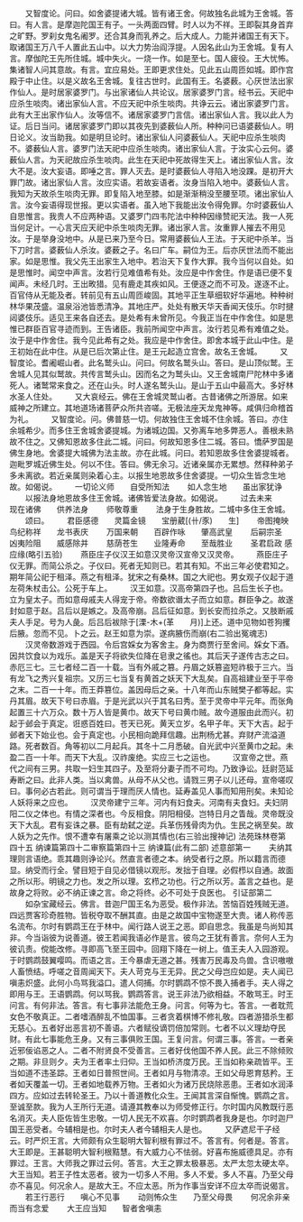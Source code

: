 <!-- { "loadSidebar": true } -->
　　又智度论。问曰。如舍婆提诸大城。皆有诸王舍。何故独名此城为王舍城。答曰。有人言。是摩迦陀国王有子。一头两面四臂。时人以为不祥。王即裂其身首弃之旷野。罗刹女鬼名阇罗。还合其身而乳养之。后大成人。力能并诸国王有天下。取诸国王万八千人置此五山中。以大力势治阎浮提。人因名此山为王舍城。复有人言。摩伽陀王先所住城。城中失火。一烧一作。如是至七。国人疲役。王大忧怖。集诸智人问其意故。有言。宜应易处。王即更求住处。见此五山周匝如城。即作宫殿于中止住。以是义故名王舍城。复往古世时。此国有王。名婆薮。心厌世法出家作仙人。是时居家婆罗门。与出家诸仙人共论议。居家婆罗门言。经书云。天祀中应杀生啖肉。诸出家仙人言。不应天祀中杀生啖肉。共诤云云。诸出家婆罗门言。此有大王出家作仙人。汝等信不。诸居家婆罗门言信。诸出家仙人言。我以此人为证。后日当问。诸居家婆罗门即以其夜先到婆薮仙人所。种种问已语婆薮仙人。明日论义。汝当助我。如是明旦论时。诸出家仙人问婆薮仙人。天祀中应杀生啖肉不。婆薮仙人言。婆罗门法天祀中应杀生啖肉。诸出家仙人言。于汝实心云何。婆薮仙人言。为天祀故应杀生啖肉。此生在天祀中死故得生天上。诸出家仙人言。汝大不是。汝大妄语。即唾之言。罪人灭去。是时婆薮仙人寻陷入地没踝。是初开大罪门故。诸出家仙人言。汝应实语。若故妄语者。汝身当陷入地中。婆薮仙人言。我知为天故杀生啖肉无罪。即复陷入地至膝。如是渐渐稍没至腰至项。诸出家仙人言。汝今妄语得现世报。更以实语者。虽入地下我能出汝令得免罪。尔时婆薮仙人自思惟言。我贵人不应两种语。又婆罗门四韦陀法中种种因缘赞祀天法。我一人死当何足计。一心言天应天祀中杀生啖肉无罪。诸出家人言。汝重罪人摧去不用见汝。于是举身没地中。从是已来乃至今日。常用婆薮仙人王法。于天祀中杀羊。当下刀时言。婆薮仙人杀汝。婆薮之子。名曰广车。嗣位为王。后亦厌世法而不能出家。如是思惟。我父先王出家生入地中。若治天下复作大罪。我今当何以自处。如是思惟时。闻空中声言。汝若行见难值希有处。汝应是中作舍住。作是语已便不复闻声。未经几时。王出畋猎。见有鹿走其疾如风。王便逐之而不可及。遂逐不止。百官侍从无能及者。转前见有五山周匝峻固。其地平正生草细软好华遍地。种种树林华果茂盛。温泉浴池皆悉清净。其地庄严。处处有散天华天香闻天伎乐。尔时揵闼婆伎乐。适见王来各自还去。是处希有未曾所见。今我正当在中作舍住。如是思惟已群臣百官寻迹而到。王告诸臣。我前所闻空中声言。汝行若见希有难值之处。汝于是中作舍住。我今见此希有之处。我应是中作舍住。即舍本城于此山中住。是王初始在此中住。从是已后次第止住。是王元起造立宫舍。故名王舍城。
　　又智度论。耆阇崛山者。此名鹫头山。问曰。何故名鹫头山。答曰。是山顶似鹫。王舍城人见其似鹫故。共传言鹫头山。因而名之为鹫头山。又王舍城南尸陀林中多诸死人。诸鹫常来食之。还在山头。时人遂名鹫头山。是山于五山中最高大。多好林水圣人住处。
　　又大哀经云。佛在王舍城灵鹫山者。古昔诸佛之所游居。如来威神之所建立。其地道场诸菩萨众所共咨嗟。无极法座天龙鬼神等。咸俱归命稽首为礼。
　　又智度论。问。佛普慈一切。何故独住王舍城不住余城。答曰。亦住余城希少。而多住王舍城舍婆提城。为诸城边国。又弥离车地多弊恶人。善根未熟故不住之。又佛知恩故多住此二城。问曰。何故知恩多住二城。答曰。憍萨罗国是佛生身地。舍婆提大城佛为法主故。亦在此城。问曰。若知恩故多住舍婆提城者。迦毗罗城近佛生处。何以不住。答曰。佛无余习。近诸亲属亦无累想。然释种弟子多未离欲。若近亲属则染着心主。以报生地恩故多住舍婆提。一切众生皆念生地故。如偈说。
　　一切论义师　　自受所知法
　　如人念生地　　虽出家犹诤
　　以报法身地恩故多住王舍城。诸佛皆爱法身故。如偈说。
　　过去未来　　现在诸佛　　供养法身
　　师敬尊重
　　法身于生身胜故。二城中多住王舍城。
　　颂曰。
　　君臣感德　　灵篇金镜　　宝册葳[(卄/豕)　　生]
　　帝图掩映　　鸟纪称祥　　龙书表庆
　　万国来朝　　百辟作咏　　肇高武皇
　　后嗣宗圣　　凶夷险阻　　威感除并
　　慈荫苍生　　业隆寿命　　至哉胜业
　　圣君启政
感应缘(略引五验)
　　燕臣庄子仪汉王如意汉灵帝汉宣帝又汉灵帝。
　　燕臣庄子仪无罪。而简公杀之。子仪曰。死者无知则已。若其有知。不出三年必使君知之。期年简公祀于租泽。燕之有租泽。犹宋之有桑林。国之大祀也。男女观子仪起于道左荷朱杖击公。公死于车上。
　　汉王如意。汉高帝第四子也。吕后生长子也。立为皇太子。而如意母戚夫人得宠于帝。帝数欲谮太子而立如意。群臣争之。故遂封如意于赵。吕后以是嫉之。及高帝崩。吕后征如意。到长安而拉杀之。又肢断戚夫人手足。号为人彘。后吕后袚除于[溧-木+(革　　月)]上还。道中见物如苍狗攫后腋。忽而不见。卜之云。赵王如意为崇。遂病腋伤而崩(右二验出冤魂志)
　　汉灵帝数游戏于西园。令后宫婇女为客舍主。身为商贾行至舍间。婇女下酒。因共饮食以为戏乐。盖是天子将欲失位降在皂隶之徭也。其后天子遂传古志之曰。赤厄三七。三七者经二百一十载。当有外戚之篡。丹眉之妖篡盗短祚极于三六。当有龙飞之秀兴复祖宗。又历三七当复有黄首之妖天下大乱矣。自高祖建业至于平帝之末。二百一十年。而王莽篡位。盖因母后之亲。十八年而山东贼樊子都等起。实丹其眉。故天下号曰赤眉。于是光武以兴于其名曰秀。至于灵帝中平元年。而张角起置三十六万众。数十万人皆是黄巾。故天下号曰黄巾贼。故今道服由此而兴。初起于邺会于真定。诳惑百姓曰。苍天已死。黄天立岁。名甲子年。天下大吉。起于邺者天下始业也。会于真定也。小民相向跪拜信趣。出荆杨尤甚。弃财产流溢道路。死者数百。角等初以二月起兵。其冬十二月悉破。自光武中兴至黄巾之起。未盈二百一十年。而天下大乱。汉祚废绝。实应三七之运也。
　　汉宣帝之世。燕代之间有三男。共取一妇生其四子。及至将分妻子而不可均。乃致诤讼。廷尉范延寿断之曰。此非人类。当以禽兽。从母不从父也。请戮三男子以儿还母。宣帝嗟叹曰。事何必古若此。则可谓当于理而厌人情也。延寿盖见人事而知用刑矣。未知论人妖将来之应也。
　　汉灵帝建宁三年。河内有妇食夫。河南有夫食妇。夫妇阴阳二仪之体也。有情之深者也。今反相食。阴阳相侵。岂特日月之眚哉。灵帝既没天下大乱。君有妄诛之暴。臣有劫弑之逆。兵革伤残骨肉为仇。生民之祸至矣。故人妖为之先作。恨不遭幸有屠乘之论以测其情也(右三验出搜神记)
法苑珠林卷第四十五
纳谏篇第四十二审察篇第四十三
纳谏篇(此有二部)
述意部第一
　　夫纳其理则言语绝。乖其趣则诤论兴。然直言者德之本。纳受者行之原。所以籍言而德显。纳受而行全。譬目短于自见必借镜以观形。发拙于自理。必假栉以自通。故面之所以形。明镜之力也。发之所以理。玄栉之功也。行之所以芳。盖言之益也。是故身之将败。必不纳正谏之言。命之将终。必不可处于良医也。
引证部第二
　　如杂宝藏经云。佛言。昔迦尸国王名为恶受。极作非法。苦恼百姓残贼无道。四远贾客珍奇胜物。皆税夺取不酬其直。由是之故国中宝物遂至大贵。诸人称传恶名流布。尔时有鹦鹉王在于林中。闻行路人说王之恶。即自思念。我虽是鸟尚知其非。今当诣彼为说善道。彼王若闻我语必作是言。彼鸟之王犹有善言。奈何人王为彼讥责。傥能改修。寻即高飞至王园中。回翔下降在一树上。值王夫人入园游观。于时鹦鹉鼓翼嘤鸣。而语之言。王今暴虐无道之甚。残害万民毒及鸟兽。含识嗷嗷人畜愤结。呼嗟之音周闻天下。夫人苛克与王无异。民之父母岂应如是。夫人闻已嗔恚炽盛。此何小鸟骂我溢口。遣人伺捕。尔时鹦鹉不惊不畏入捕者手。夫人得之即用与王。王语鹦鹉。何以骂我。鹦鹉答言。说王非法乃欲相益。不敢骂王。时王问言。有何非法。答言。有七事非法能危王身。问言。何等为七。答言。一者耽荒女色不敬真正。二者嗜酒醉乱不恤国事。三者贪着棋博不修礼敬。四者游猎杀生都无慈心。五者好出恶言初不善语。六者赋役谪罚倍加常则。七者不以义理劫夺民财。有此七事能危王身。又有三事俱败王国。王复问言。何谓三事。答言。一者亲近邪佞谄恶之人。二者不附贤良不受善言。三者好伐他国不养人民。此三不除倾败之期。非旦则夕。夫为王者率土归仰。王当如桥济度万民。王当如称亲疏皆平。王当如道不违圣踪。王者如日普照世间。王者如月与物清凉。王如父母恩育慈矜。王者如天覆盖一切。王者如地载养万物。王者如火为诸万民烧除恶患。王者如水润泽四方。应如过去转轮圣王。乃以十善道教化众生。王闻其言深自惭愧。鹦鹉之言。至诚至款。我为人王所行无道。请遵其教奉以为师受修正行。尔时国内风教既行恶名消灭。夫人臣佐皆生忠敬。一切人民无不欢喜。尔时鹦鹉者我身是也。尔时迦尸国王恶受者。今辅相是也。尔时夫人者今辅相夫人是也。
　　又萨遮尼干子经云。时严炽王言。大师颇有众生聪明大智利根有罪过不。答言有。何者是。答言。大王即是。王甚聪明大智利根黠慧。有大威力心不怯弱。好喜布施威德具足。亦有罪过。王言。大师我之罪过云何。答言。大王之罪太极暴恶。太严太忽太硬太卒。大王当知。若王子性太恶者。彼为一切多人不用。多人不爱。多人不喜。乃至父母亦不喜见。何况余人。是故大王。不应太恶。所为作事当安详不应太卒而说偈言。
　　若王行恶行　　嗔心不见事
　　动则怖众生　　乃至父母畏
　　何况余非亲　　而当有念爱
　　大王应当知　　智者舍嗔恚
